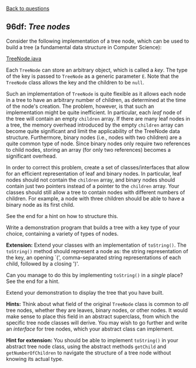 [Back to questions](../README.md)

## 96df: *Tree nodes*

Consider the following implementation of a tree node, which can be used to build
a tree (a fundamental data structure in Computer Science):

[TreeNode.java](../solutions/code/tutorialquestions/question96df/original/TreeNode.java)

Each `TreeNode` can store an arbitrary object, which is called a *key*.
The type of the key is passed to `TreeNode` as a generic parameter `E`.  Note
that the `TreeNode` class allows the key and the children to be `null`.

Such an implementation of `TreeNode` is quite flexible as it allows each node in a tree
to have an arbitrary number of children, as determined at the time of the node's creation.
The problem, however, is that such an implementation might be quite inefficient.  In particular,
each *leaf* node of the tree will contain an empty `children` array.
If there are many leaf nodes in a tree, the memory
overhead introduced by the empty `children` array can become quite significant and
limit the applicability of the TreeNode data structure.
Furthermore, binary nodes (i.e., nodes with two children) are a
quite common type of node. Since binary nodes only require two
references to child nodes, storing an array (for only two references)
becomes a significant overhead.

In order to correct this problem, create a set of classes/interfaces that allow for an efficient
representation of leaf and binary nodes.  In particular, leaf nodes should not contain the `children`
array, and binary nodes should contain just two pointers instead of a pointer to the `children`
array.  Your classes should still allow a tree to contain nodes with different numbers of children.  For
example, a node with three children should be able to have a binary node as its first child.

See the end for a hint on how to structure this.

Write a demonstration program that builds a tree with a key type of your choice, containing a variety of types of nodes.

**Extension:**  Extend your classes with an implementation of `toString()`.
The `toString()` method should represent a node as: the string representation of the key, an opening `(',
comma-separated string representations of each child, followed by a closing ')'.

Can you manage to do this by implementing `toString()` in a *single* place?  See the end
for a hint.

Extend your demonstration to display the tree that you have built.

**Hints:**  Think about what field of the original `TreeNode` class
is common to *all* tree nodes, whether they are leaves, binary nodes, or other nodes.  It would make sense to place this field
in an abstract superclass, from which the specific tree node classes will derive.  You may wish to go further and write an *interface*
for tree nodes, which your abstract class can implement.

**Hint for extension:** You should be able to implement `toString()` in your abstract tree node class, using the
abstract methods `getChild` and `getNumberOfChildren` to navigate the structure of a tree node without knowing its
actual type.